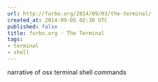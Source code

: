 ```yaml
---
url: http://furbo.org/2014/09/03/the-terminal/
created_at: 2014-09-05 02:30 UTC
published: false
title: furbo.org · The Terminal
tags:
- terminal
- shell
---
```


narrative of osx terminal shell commands
